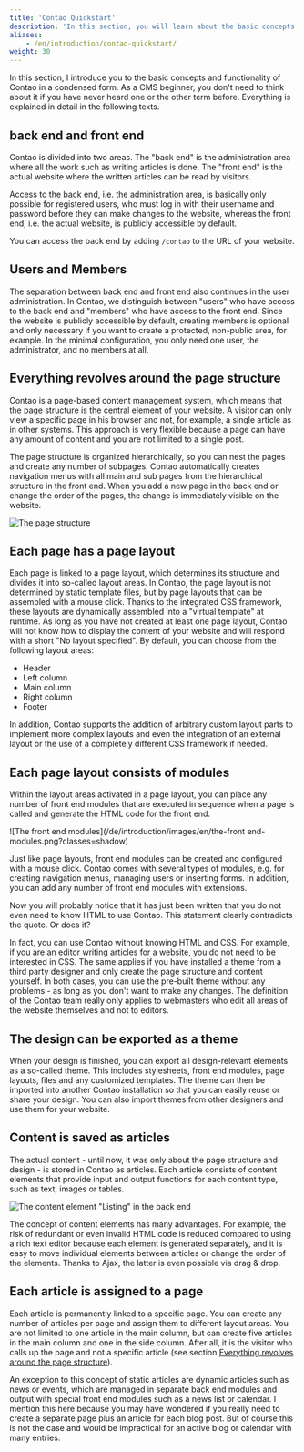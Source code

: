 ```yaml
---
title: 'Contao Quickstart'
description: 'In this section, you will learn about the basic concepts and functionality of Contao in a condensed form.'
aliases:
    - /en/introduction/contao-quickstart/
weight: 30
---
```


In this section, I introduce you to the basic concepts and functionality of Contao in a condensed form. As a CMS beginner, 
you don't need to think about it if you have never heard one or the other term before. Everything is explained in detail 
in the following texts.


## back end and front end

Contao is divided into two areas. The "back end" is the administration area where all the work such as writing articles 
is done. The "front end" is the actual website where the written articles can be read by visitors.

Access to the back end, i.e. the administration area, is basically only possible for registered users, who must log in 
with their username and password before they can make changes to the website, whereas the front end, i.e. the actual 
website, is publicly accessible by default.

You can access the back end by adding `/contao` to the URL of your website.


## Users and Members

The separation between back end and front end also continues in the user administration. In Contao, we distinguish between 
"users" who have access to the back end and "members" who have access to the front end. Since the website is publicly 
accessible by default, creating members is optional and only necessary if you want to create a protected, non-public 
area, for example. In the minimal configuration, you only need one user, the administrator, and no members at all.


## Everything revolves around the page structure

Contao is a page-based content management system, which means that the page structure is the central element of your 
website. A visitor can only view a specific page in his browser and not, for example, a single article as in other 
systems. This approach is very flexible because a page can have any amount of content and you are not limited to a 
single post.

The page structure is organized hierarchically, so you can nest the pages and create any number of subpages. Contao 
automatically creates navigation menus with all main and sub pages from the hierarchical structure in the front end. 
When you add a new page in the back end or change the order of the pages, the change is immediately visible on the 
website.

![The page structure](/de/introduction/images/en/the-page-structure.png?classes=shadow)


## Each page has a page layout

Each page is linked to a page layout, which determines its structure and divides it into so-called layout areas. In 
Contao, the page layout is not determined by static template files, but by page layouts that can be assembled with a 
mouse click. Thanks to the integrated CSS framework, these layouts are dynamically assembled into a "virtual template" 
at runtime. As long as you have not created at least one page layout, Contao will not know how to display the content 
of your website and will respond with a short "No layout specified". By default, you can choose from the following 
layout areas:

- Header
- Left column
- Main column
- Right column
- Footer

In addition, Contao supports the addition of arbitrary custom layout parts to implement more complex layouts and even 
the integration of an external layout or the use of a completely different CSS framework if needed.


## Each page layout consists of modules

Within the layout areas activated in a page layout, you can place any number of front end modules that are executed in 
sequence when a page is called and generate the HTML code for the front end.

![The front end modules](/de/introduction/images/en/the-front end-modules.png?classes=shadow)

Just like page layouts, front end modules can be created and configured with a mouse click. Contao comes with several 
types of modules, e.g. for creating navigation menus, managing users or inserting forms. In addition, you can add any 
number of front end modules with extensions.

Now you will probably notice that it has just been written that you do not even need to know HTML to use Contao. This 
statement clearly contradicts the quote. Or does it?

In fact, you can use Contao without knowing HTML and CSS. For example, if you are an editor writing articles for a 
website, you do not need to be interested in CSS. The same applies if you have installed a theme from a third party 
designer and only create the page structure and content yourself. In both cases, you can use the pre-built theme without 
any problems - as long as you don't want to make any changes. The definition of the Contao team really only applies to 
webmasters who edit all areas of the website themselves and not to editors.


## The design can be exported as a theme

When your design is finished, you can export all design-relevant elements as a so-called theme. This includes 
stylesheets, front end modules, page layouts, files and any customized templates. The theme can then be imported into 
another Contao installation so that you can easily reuse or share your design. You can also import themes from other 
designers and use them for your website.


## Content is saved as articles

The actual content - until now, it was only about the page structure and design - is stored in Contao as articles. 
Each article consists of content elements that provide input and output functions for each content type, such as text, 
images or tables.

![The content element "Listing" in the back end](/de/introduction/images/en/the-content-element-listing-in-the-back-end.png?classes=shadow)

The concept of content elements has many advantages. For example, the risk of redundant or even invalid HTML code is 
reduced compared to using a rich text editor because each element is generated separately, and it is easy to move 
individual elements between articles or change the order of the elements. Thanks to Ajax, the latter is even possible 
via drag &amp; drop.


## Each article is assigned to a page

Each article is permanently linked to a specific page. You can create any number of articles per page and assign them 
to different layout areas. You are not limited to one article in the main column, but can create five articles in the 
main column and one in the side column. After all, it is the visitor who calls up the page and not a specific article 
(see section [Everything revolves around the page structure](#everything-revolves-around-the-page-structure)).

An exception to this concept of static articles are dynamic articles such as news or events, which are managed in 
separate back end modules and output with special front end modules such as a news list or calendar. I mention this here 
because you may have wondered if you really need to create a separate page plus an article for each blog post. But of 
course this is not the case and would be impractical for an active blog or calendar with many entries.
